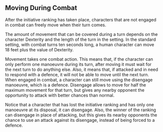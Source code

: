 ## Moving During Combat

After the initiative ranking has taken place, characters that are not engaged in
combat can freely move when their turn comes.

The amount of movement that can be covered during a turn depends on the
character Dexterity and the length of the turn in the setting. In the standard
setting, with combat turns ten seconds long, a human character can move 18 feet
plus the value of Dexterity.

Movement takes one combat action. This means that, if the character can only
perform one manoeuvre during its turn, after moving it must wait for the next
turn to do anything else. Also, it means that, if attacked and in need to
respond with a defence, it will not be able to move until the next turn.
When engaged in combat, a character can still move using the disengage
manoeuvre, which is a defence. Disengage allows to move for half the maximum
movement for that turn, but gives any nearby opponent the opportunity to attack
with better chances than normal.

Notice that a character that has lost the initiative ranking and has only one
manoeuvre at its disposal, it can disengage. Also, the winner of the ranking can
disengage in place of attacking, but this gives its nearby opponents the chance
to use an attack against its disengage, instead of being forced to a defence.
